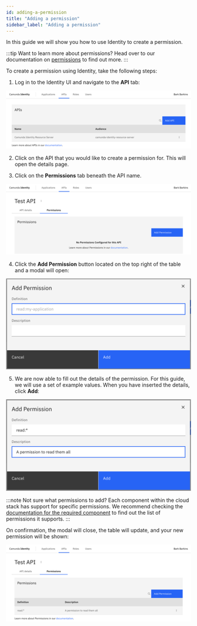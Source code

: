 ```yaml
---
id: adding-a-permission
title: "Adding a permission"
sidebar_label: "Adding a permission"
---
```


In this guide we will show you how to use Identity to create a permission.

:::tip Want to learn more about permissions?
Head over to our documentation on [permissions](/self-managed/concepts/access-control/apis.md) to find out more.
:::

To create a permission using Identity, take the following steps:

1. Log in to the Identity UI and navigate to the **API** tab:

![add-permission-api-tab](img/add-api-tab.png)

2. Click on the API that you would like to create a permission for. This will open the details page.

3. Click on the **Permissions** tab beneath the API name.

![add-permission-tab](img/add-permission-tab.png)

4. Click the **Add Permission** button located on the top right of the table and a modal will open:

![add-permission-modal-1](img/add-permission-modal-1.png)

5. We are now able to fill out the details of the permission. For this guide, we will use a set of example values. When you have inserted the details, click **Add**:

![add-permission-modal-2](img/add-permission-modal-2.png)

:::note Not sure what permissions to add?
Each component within the cloud stack has support for specific permissions. We recommend checking the [documentation for the required component](../../../components/overview.md) to find out the list of permissions it supports.
:::

On confirmation, the modal will close, the table will update, and your new permission will be shown:

![add-permission-refreshed-table](img/add-permission-refreshed-table.png)